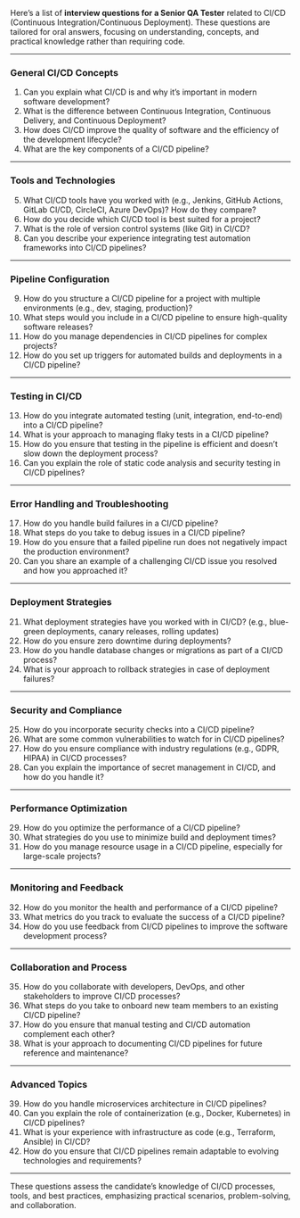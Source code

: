 Here’s a list of **interview questions for a Senior QA Tester** related to CI/CD (Continuous Integration/Continuous Deployment). These questions are tailored for oral answers, focusing on understanding, concepts, and practical knowledge rather than requiring code.

---

### **General CI/CD Concepts**
1. Can you explain what CI/CD is and why it’s important in modern software development?  
2. What is the difference between Continuous Integration, Continuous Delivery, and Continuous Deployment?  
3. How does CI/CD improve the quality of software and the efficiency of the development lifecycle?  
4. What are the key components of a CI/CD pipeline?  

---

### **Tools and Technologies**
5. What CI/CD tools have you worked with (e.g., Jenkins, GitHub Actions, GitLab CI/CD, CircleCI, Azure DevOps)? How do they compare?  
6. How do you decide which CI/CD tool is best suited for a project?  
7. What is the role of version control systems (like Git) in CI/CD?  
8. Can you describe your experience integrating test automation frameworks into CI/CD pipelines?  

---

### **Pipeline Configuration**
9. How do you structure a CI/CD pipeline for a project with multiple environments (e.g., dev, staging, production)?  
10. What steps would you include in a CI/CD pipeline to ensure high-quality software releases?  
11. How do you manage dependencies in CI/CD pipelines for complex projects?  
12. How do you set up triggers for automated builds and deployments in a CI/CD pipeline?  

---

### **Testing in CI/CD**
13. How do you integrate automated testing (unit, integration, end-to-end) into a CI/CD pipeline?  
14. What is your approach to managing flaky tests in a CI/CD pipeline?  
15. How do you ensure that testing in the pipeline is efficient and doesn’t slow down the deployment process?  
16. Can you explain the role of static code analysis and security testing in CI/CD pipelines?  

---

### **Error Handling and Troubleshooting**
17. How do you handle build failures in a CI/CD pipeline?  
18. What steps do you take to debug issues in a CI/CD pipeline?  
19. How do you ensure that a failed pipeline run does not negatively impact the production environment?  
20. Can you share an example of a challenging CI/CD issue you resolved and how you approached it?  

---

### **Deployment Strategies**
21. What deployment strategies have you worked with in CI/CD? (e.g., blue-green deployments, canary releases, rolling updates)  
22. How do you ensure zero downtime during deployments?  
23. How do you handle database changes or migrations as part of a CI/CD process?  
24. What is your approach to rollback strategies in case of deployment failures?  

---

### **Security and Compliance**
25. How do you incorporate security checks into a CI/CD pipeline?  
26. What are some common vulnerabilities to watch for in CI/CD pipelines?  
27. How do you ensure compliance with industry regulations (e.g., GDPR, HIPAA) in CI/CD processes?  
28. Can you explain the importance of secret management in CI/CD, and how do you handle it?  

---

### **Performance Optimization**
29. How do you optimize the performance of a CI/CD pipeline?  
30. What strategies do you use to minimize build and deployment times?  
31. How do you manage resource usage in a CI/CD pipeline, especially for large-scale projects?  

---

### **Monitoring and Feedback**
32. How do you monitor the health and performance of a CI/CD pipeline?  
33. What metrics do you track to evaluate the success of a CI/CD pipeline?  
34. How do you use feedback from CI/CD pipelines to improve the software development process?  

---

### **Collaboration and Process**
35. How do you collaborate with developers, DevOps, and other stakeholders to improve CI/CD processes?  
36. What steps do you take to onboard new team members to an existing CI/CD pipeline?  
37. How do you ensure that manual testing and CI/CD automation complement each other?  
38. What is your approach to documenting CI/CD pipelines for future reference and maintenance?  

---

### **Advanced Topics**
39. How do you handle microservices architecture in CI/CD pipelines?  
40. Can you explain the role of containerization (e.g., Docker, Kubernetes) in CI/CD pipelines?  
41. What is your experience with infrastructure as code (e.g., Terraform, Ansible) in CI/CD?  
42. How do you ensure that CI/CD pipelines remain adaptable to evolving technologies and requirements?  

---

These questions assess the candidate’s knowledge of CI/CD processes, tools, and best practices, emphasizing practical scenarios, problem-solving, and collaboration.